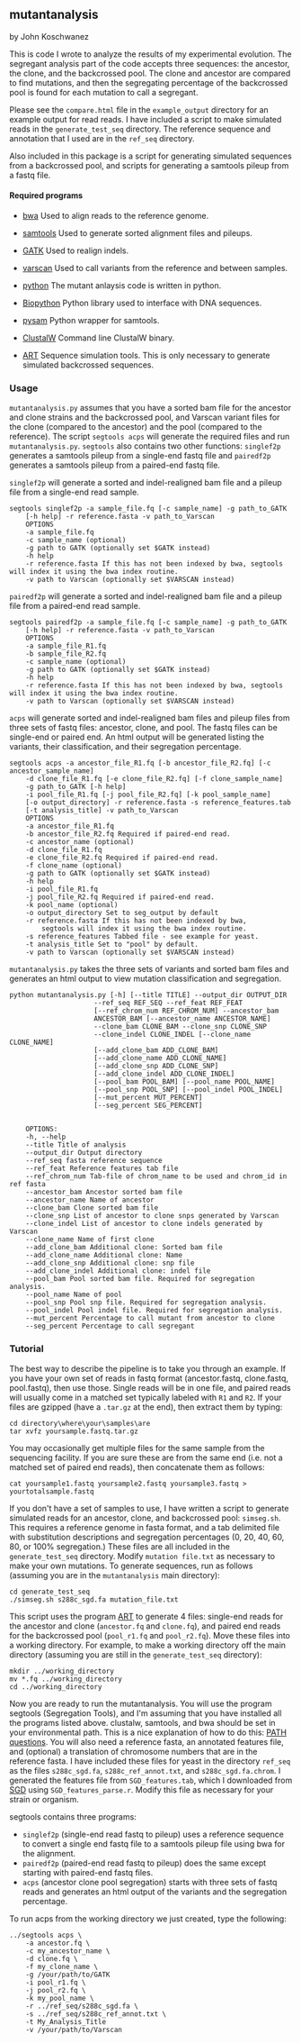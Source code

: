 ## mutantanalysis
by John Koschwanez

This is code I wrote to analyze the results of my experimental evolution. The segregant analysis part of the code accepts three sequences: the ancestor, the clone, and the backcrossed pool. The clone and ancestor are compared to find mutations, and then the segregating percentage of the backcrossed pool is found for each mutation to call a segregant.

Please see the `compare.html` file in the `example_output` directory for an example output for read reads. I have included a script to make simulated reads in the `generate_test_seq` directory. The reference sequence and annotation that I used are in the `ref_seq` directory.

Also included in this package is a script for generating simulated sequences from a backcrossed pool, and scripts for generating a samtools pileup from a fastq file. 

#### Required programs

- [bwa](http://bio-bwa.sourceforge.net/ "bwa") Used to align reads to the reference genome.
- [samtools](http://samtools.sourceforge.net/ "samtools") Used to generate sorted alignment files and pileups.
- [GATK](http://www.broadinstitute.org/gatk/ "Genome Analysis Toolkit") Used to realign indels.
- [varscan](http://varscan.sourceforge.net/ "varscan") Used to call variants from the reference and between samples.
- [python](http://www.python.org/ "python") The mutant anlaysis code is written in python.
- [Biopython](http://biopython.org/wiki/Biopython/ "Biopython") Python library used to interface with DNA sequences.
- [pysam](http://code.google.com/p/pysam/ "pysam") Python wrapper for samtools.
- [ClustalW](http://www.clustal.org/clustal2/ "clustalW") Command line ClustalW binary.

- [ART](http://www.niehs.nih.gov/research/resources/software/biostatistics/art/) Sequence simulation tools. This is only necessary to generate simulated backcrossed sequences.

### Usage

`mutantanalysis.py` assumes that you have a sorted bam file for the ancestor and clone strains and the backcrossed pool, and Varscan variant files for the clone (compared to the ancestor) and the pool (compared to the reference). The script `segtools acps` will generate the required files and run `mutantanalysis.py`. `segtools` also contains two other functions: `singlef2p` generates a samtools pileup from a single-end fastq file and `pairedf2p` generates a samtools pileup from a paired-end fastq file.

`singlef2p` will generate a sorted and indel-realigned bam file and a pileup file from a single-end read sample.

    segtools singlef2p -a sample_file.fq [-c sample_name] -g path_to_GATK 
        [-h help] -r reference.fasta -v path_to_Varscan
        OPTIONS
        -a sample_file.fq 
        -c sample_name (optional)
        -g path to GATK (optionally set $GATK instead)
        -h help
        -r reference.fasta If this has not been indexed by bwa, segtools will index it using the bwa index routine.
        -v path to Varscan (optionally set $VARSCAN instead)

`pairedf2p` will generate a sorted and indel-realigned bam file and a pileup file from a paired-end read sample.

    segtools pairedf2p -a sample_file.fq [-c sample_name] -g path_to_GATK
        [-h help] -r reference.fasta -v path_to_Varscan
        OPTIONS
        -a sample_file_R1.fq 
        -b sample_file_R2.fq
        -c sample_name (optional)
        -g path to GATK (optionally set $GATK instead)
        -h help
        -r reference.fasta If this has not been indexed by bwa, segtools will index it using the bwa index routine.
        -v path to Varscan (optionally set $VARSCAN instead)

`acps` will generate sorted and indel-realigned bam files and pileup files from three sets of fastq files: ancestor, clone, and pool. The fastq files can be single-end or paired end. An html output will be generated listing the variants, their classification, and their segregation percentage.

    segtools acps -a ancestor_file_R1.fq [-b ancestor_file_R2.fq] [-c ancestor_sample_name] 
        -d clone_file_R1.fq [-e clone_file_R2.fq] [-f clone_sample_name] 
        -g path_to_GATK [-h help] 
        -i pool_file_R1.fq [-j pool_file_R2.fq] [-k pool_sample_name] 
        [-o output_directory] -r reference.fasta -s reference_features.tab 
        [-t analysis_title] -v path_to_Varscan
        OPTIONS
        -a ancestor_file_R1.fq 
        -b ancestor_file_R2.fq Required if paired-end read.
        -c ancestor_name (optional)
        -d clone_file_R1.fq 
        -e clone_file_R2.fq Required if paired-end read.
        -f clone_name (optional)
        -g path to GATK (optionally set $GATK instead)
        -h help
        -i pool_file_R1.fq 
        -j pool_file_R2.fq Required if paired-end read.
        -k pool_name (optional)
        -o output_directory Set to seg_output by default
        -r reference.fasta If this has not been indexed by bwa,
            segtools will index it using the bwa index routine.
        -s reference_features Tabbed file - see example for yeast.
        -t analysis_title Set to "pool" by default.
        -v path to Varscan (optionally set $VARSCAN instead)

`mutantanalysis.py` takes the three sets of variants and sorted bam files and generates an html output to view mutation classification and segregation.

    python mutantanalysis.py [-h] [--title TITLE] --output_dir OUTPUT_DIR
                         --ref_seq REF_SEQ --ref_feat REF_FEAT
                         [--ref_chrom_num REF_CHROM_NUM] --ancestor_bam
                         ANCESTOR_BAM [--ancestor_name ANCESTOR_NAME]
                         --clone_bam CLONE_BAM --clone_snp CLONE_SNP
                         --clone_indel CLONE_INDEL [--clone_name CLONE_NAME]
                         [--add_clone_bam ADD_CLONE_BAM]
                         [--add_clone_name ADD_CLONE_NAME]
                         [--add_clone_snp ADD_CLONE_SNP]
                         [--add_clone_indel ADD_CLONE_INDEL]
                         [--pool_bam POOL_BAM] [--pool_name POOL_NAME]
                         [--pool_snp POOL_SNP] [--pool_indel POOL_INDEL]
                         [--mut_percent MUT_PERCENT]
                         [--seg_percent SEG_PERCENT]


        OPTIONS:
        -h, --help 
        --title Title of analysis
        --output_dir Output directory
        --ref_seq fasta reference sequence
        --ref_feat Reference features tab file
        --ref_chrom_num Tab-file of chrom_name to be used and chrom_id in ref fasta
        --ancestor_bam Ancestor sorted bam file
        --ancestor_name Name of ancestor
        --clone_bam Clone sorted bam file
        --clone_snp List of ancestor to clone snps generated by Varscan
        --clone_indel List of ancestor to clone indels generated by Varscan
        --clone_name Name of first clone
        --add_clone_bam Additional clone: Sorted bam file
        --add_clone_name Additional clone: Name
        --add_clone_snp Additional clone: snp file
        --add_clone_indel Additional clone: indel file
        --pool_bam Pool sorted bam file. Required for segregation analysis.
        --pool_name Name of pool
        --pool_snp Pool snp file. Required for segregation analysis.
        --pool_indel Pool indel file. Required for segregation analysis.
        --mut_percent Percentage to call mutant from ancestor to clone
        --seg_percent Percentage to call segregant

### Tutorial

The best way to describe the pipeline is to take you through an example. If you have your own set of reads in fastq format (ancestor.fastq, clone.fastq, pool.fastq), then use those. Single reads will be in one file, and paired reads will usually come in a matched set typically labeled with `R1` and `R2`. If your files are gzipped (have a `.tar.gz` at the end), then extract them by typing:

    cd directory\where\your\samples\are
    tar xvfz yoursample.fastq.tar.gz

You may occasionally get multiple files for the same sample from the sequencing facility. If you are sure these are from the same end (i.e. not a matched set of paired end reads), then concatenate them as follows:

    cat yoursample1.fastq yoursample2.fastq yoursample3.fastq > yourtotalsample.fastq

If you don't have a set of samples to use, I have written a script to generate simulated reads for an ancestor, clone, and backcrossed pool: `simseg.sh`. This requires a reference genome in fasta format, and a tab delimited file with substitution descriptions and segregation percentages (0, 20, 40, 60, 80, or 100% segregation.) These files are all included in the `generate_test_seq` directory. Modify `mutation file.txt` as necessary to make your own mutations. To generate sequences, run as follows (assuming you are in the `mutantanalysis` main directory):

    cd generate_test_seq
    ./simseg.sh s288c_sgd.fa mutation_file.txt

This script uses the program [ART](http://www.niehs.nih.gov/research/resources/software/biostatistics/art/) to generate 4 files: single-end reads for the ancestor and clone (`ancestor.fq` and `clone.fq`), and paired end reads for the backcrossed pool (`pool_r1.fq` and `pool_r2.fq`). Move these files into a working directory. For example, to make a working directory off the main directory (assuming you are still in the `generate_test_seq` directory):

    mkdir ../working_directory
    mv *.fq ../working_directory
    cd ../working_directory

Now you are ready to run the mutantanalysis. You will use the program segtools (Segregation Tools), and I'm assuming that you have installed all the programs listed above. clustalw, samtools, and bwa should be set in your environmental path. This is a nice explanation of how to do this: [PATH questions](http://superuser.com/questions/284342/what-are-path-and-other-environment-variables-and-how-can-i-set-or-use-them/ "Setting the environmental path"). You will also need a reference fasta, an annotated features file, and (optional) a translation of chromosome numbers that are in the reference fasta. I have included these files for yeast in the directory `ref_seq` as the files `s288c_sgd.fa`, `s288c_ref_annot.txt`, and `s288c_sgd.fa.chrom`. I generated the features file from `SGD_features.tab`, which I downloaded from [SGD](http://www.yeastgenome.org/ "SGD") using `SGD_features_parse.r`. Modify this file as necessary for your strain or organism.

segtools contains three programs:
- `singlef2p` (single-end read fastq to pileup) uses a reference sequence to convert a single end fastq file to a samtools pileup file using bwa for the alignment.
- `pairedf2p` (paired-end read fastq to pileup) does the same except starting with paired-end fastq files.
- `acps` (ancestor clone pool segregation) starts with three sets of fastq reads and generates an html output of the variants and the segregation percentage.

To run acps from the working directory we just created, type the following:

    ../segtools acps \
        -a ancestor.fq \
        -c my_ancestor_name \
        -d clone.fq \
        -f my_clone_name \
        -g /your/path/to/GATK
        -i pool_r1.fq \
        -j pool_r2.fq \
        -k my_pool_name \
        -r ../ref_seq/s288c_sgd.fa \
        -s ../ref_seq/s288c_ref_annot.txt \
        -t My_Analysis_Title
        -v /your/path/to/Varscan
